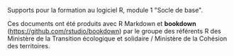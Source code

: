 Supports pour la formation au logiciel R, module 1 "Socle de base". 

Ces documents ont été produits avec R Markdown et **bookdown** (https://github.com/rstudio/bookdown) par le groupe des référents R des Ministère de la Transition écologique et solidaire / Ministère de la Cohésion des territoires.
